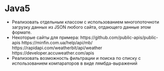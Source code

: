 # Java5
<ul>
<li>Реализовать отдельным классом с использованием многопоточноти загрузку данных из JSON любого сайта, отдающего данные  этом формате. 
<li>Некоторые сайты для примера:
https://github.com/public-apis/public-apis
https://minfin.com.ua/help/api/mb/
https://rapidapi.com/weatherbit/api/weather
https://developer.accuweather.com/apis
<li>Реализовать возможность фильтрации и поиска по списку с использованием компараторов в виде лямбда-выражений
